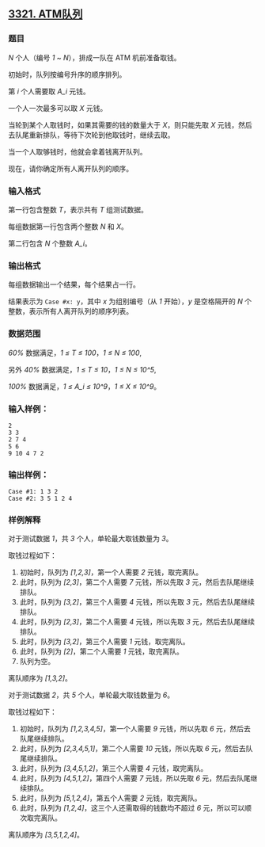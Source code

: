 ## [3321. ATM队列](https://www.acwing.com/problem/content/3324/)

### 题目

*N* 个人（编号 *1 ~ N*），排成一队在 ATM 机前准备取钱。

初始时，队列按编号升序的顺序排列。

第 *i* 个人需要取 *A_i* 元钱。

一个人一次最多可以取 *X* 元钱。

当轮到某个人取钱时，如果其需要的钱的数量大于 *X*，则只能先取 *X* 元钱，然后去队尾重新排队，等待下次轮到他取钱时，继续去取。

当一个人取够钱时，他就会拿着钱离开队列。

现在，请你确定所有人离开队列的顺序。

### 输入格式

第一行包含整数 *T*，表示共有 *T* 组测试数据。

每组数据第一行包含两个整数 *N* 和 *X*。

第二行包含 *N* 个整数 *A_i*。

### 输出格式

每组数据输出一个结果，每个结果占一行。

结果表示为 `Case #x: y`，其中 *x* 为组别编号（从 *1* 开始），*y* 是空格隔开的 *N* 个整数，表示所有人离开队列的顺序列表。

### 数据范围

*60%* 数据满足，*1 ≤ T ≤ 100*，*1 ≤ N ≤ 100*,

另外 *40%* 数据满足，*1 ≤ T ≤ 10*，*1 ≤ N ≤ 10^5*,

*100%* 数据满足，*1 ≤ A_i ≤ 10^9*，*1 ≤ X ≤ 10^9*。

### 输入样例：

```
2
3 3
2 7 4
5 6
9 10 4 7 2
```

### 输出样例：

```
Case #1: 1 3 2
Case #2: 3 5 1 2 4
```

### 样例解释

对于测试数据 *1*，共 *3* 个人，单轮最大取钱数量为 *3*。

取钱过程如下：

1. 初始时，队列为 *[1,2,3]*，第一个人需要 *2* 元钱，取完离队。
2. 此时，队列为 *[2,3]*，第二个人需要 *7* 元钱，所以先取 *3* 元，然后去队尾继续排队。
3. 此时，队列为 *[3,2]*，第三个人需要 *4* 元钱，所以先取 *3* 元，然后去队尾继续排队。
4. 此时，队列为 *[2,3]*，第二个人需要 *4* 元钱，所以先取 *3* 元，然后去队尾继续排队。
5. 此时，队列为 *[3,2]*，第三个人需要 *1* 元钱，取完离队。
6. 此时，队列为 *[2]*，第二个人需要 *1* 元钱，取完离队。
7. 队列为空。

离队顺序为 *[1,3,2]*。

对于测试数据 *2*，共 *5* 个人，单轮最大取钱数量为 *6*。

取钱过程如下：

1. 初始时，队列为 *[1,2,3,4,5]*，第一个人需要 *9* 元钱，所以先取 *6* 元，然后去队尾继续排队。
2. 此时，队列为 *[2,3,4,5,1]*，第二个人需要 *10* 元钱，所以先取 *6* 元，然后去队尾继续排队。
3. 此时，队列为 *[3,4,5,1,2]*，第三个人需要 *4* 元钱，取完离队。
4. 此时，队列为 *[4,5,1,2]*，第四个人需要 *7* 元钱，所以先取 *6* 元，然后去队尾继续排队。
5. 此时，队列为 *[5,1,2,4]*，第五个人需要 *2* 元钱，取完离队。
6. 此时，队列为 *[1,2,4]*，这三个人还需取得的钱数均不超过 *6* 元，所以可以顺次取完离队。

离队顺序为 *[3,5,1,2,4]*。
